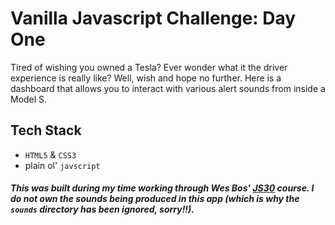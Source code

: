 # Vanilla Javascript Challenge: Day One

Tired of wishing you owned a Tesla? Ever wonder what it the driver experience is really like? Well, wish and hope no further. Here is a dashboard that allows you to interact with various alert sounds from inside a Model S. 

## Tech Stack
- `HTML5` & `CSS3`
- plain ol' `javscript`

##### This was built during my time working through Wes Bos' [JS30](https://www.javascript30.com) course. I do not own the sounds being produced in this app (which is why the `sounds` directory has been ignored, sorry!!).